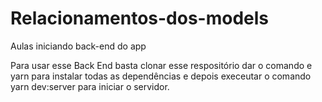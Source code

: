 # Relacionamentos-dos-models
Aulas iniciando back-end do app
<p>Para usar esse Back End basta clonar esse respositório dar o comando e yarn para instalar todas as dependências 
e depois execeutar o comando yarn dev:server para iniciar o servidor.
</p>
